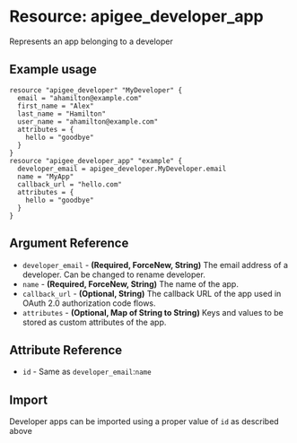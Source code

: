# Resource: apigee_developer_app
Represents an app belonging to a developer
## Example usage
```hcl
resource "apigee_developer" "MyDeveloper" {
  email = "ahamilton@example.com"
  first_name = "Alex"
  last_name = "Hamilton"
  user_name = "ahamilton@example.com"
  attributes = {
    hello = "goodbye"
  }
}
resource "apigee_developer_app" "example" {
  developer_email = apigee_developer.MyDeveloper.email
  name = "MyApp"
  callback_url = "hello.com"
  attributes = {
    hello = "goodbye"
  }
}
```
## Argument Reference
* `developer_email` - **(Required, ForceNew, String)** The email address of a developer. Can be changed to rename developer.
* `name` - **(Required, ForceNew, String)** The name of the app.
* `callback_url` - **(Optional, String)** The callback URL of the app used in OAuth 2.0 authorization code flows.
* `attributes` - **(Optional, Map of String to String)** Keys and values to be stored as custom attributes of the app.
## Attribute Reference
* `id` - Same as `developer_email`:`name`
## Import
Developer apps can be imported using a proper value of `id` as described above
